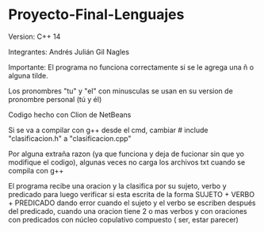 # Proyecto-Final-Lenguajes

Version: C++ 14

Integrantes: Andrés Julián Gil Nagles

Importante: El programa no funciona correctamente si se le agrega una ñ o alguna tilde.

Los pronombres "tu" y "el" con minusculas se usan en su version de pronombre personal (tú y él)

Codigo hecho con Clion de NetBeans

Si se va a compilar con g++ desde el cmd, cambiar # include "clasificacion.h" a "clasificacion.cpp"

Por alguna extraña razon (ya que funciona y deja de fucionar sin que yo modifique el codigo), algunas veces no carga los archivos txt cuando se compila con g++

El programa recibe una oracion y la clasifica por su sujeto, verbo y predicado para luego verificar si esta escrita de la forma SUJETO + VERBO + PREDICADO dando error cuando el sujeto y el verbo se escriben después del predicado, cuando una oracion tiene 2 o mas verbos y con oraciones con predicados con núcleo copulativo compuesto ( ser, estar parecer) 
